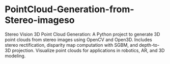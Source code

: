 # PointCloud-Generation-from-Stereo-imageso
Stereo Vision 3D Point Cloud Generation: A Python project to generate 3D point clouds from stereo images using OpenCV and Open3D. Includes stereo rectification, disparity map computation with SGBM, and depth-to-3D projection. Visualize point clouds for applications in robotics, AR, and 3D modeling.
